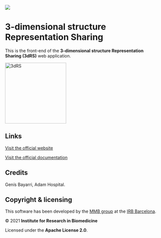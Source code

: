 [![](https://readthedocs.org/projects/3dRS/badge/?version=latest)]()

# 3-dimensional structure Representation Sharing

This is the front-end of the **3-dimensional structure Representation Sharing (3dRS)** web application.

<a href="https://mmb.irbbarcelona.org/3dRS"><img src="src/assets/img/logo.png" alt="3dRS" width="200"/></a>

## Links

[Visit the official website](https://mmb.irbbarcelona.org/3dRS)

[Visit the official documentation]()

## Credits

Genís Bayarri, Adam Hospital.

## Copyright & licensing

This software has been developed by the [MMB group](https://mmb.irbbarcelona.org) at the [IRB Barcelona](https://irbbarcelona.org).

© 2021 **Institute for Research in Biomedicine**

Licensed under the **Apache License 2.0**.